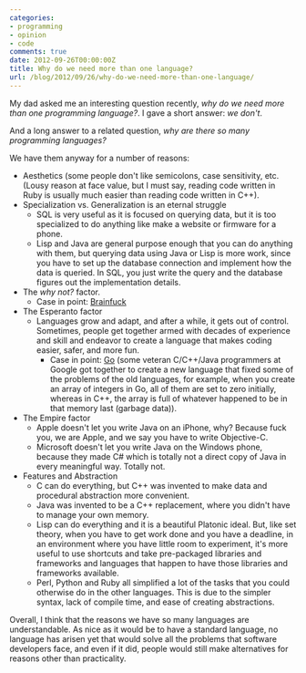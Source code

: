 ```yaml
---
categories:
- programming
- opinion
- code
comments: true
date: 2012-09-26T00:00:00Z
title: Why do we need more than one language?
url: /blog/2012/09/26/why-do-we-need-more-than-one-language/
---
```


My dad asked me an interesting question recently, *why do we need more than one programming language?*. I gave a short answer: *we don't*.

And a long answer to a related question, *why are there so many programming languages?*

We have them anyway for a number of reasons: 

- Aesthetics (some people don't like semicolons, case sensitivity, etc. (Lousy reason at face value, but I must say, reading code written in Ruby is usually much easier than reading code written in C++).
- Specialization vs. Generalization is an eternal struggle
  - SQL is very useful as it is focused on querying data, but it is too specialized to do anything like make a website or firmware for a phone.
  - Lisp and Java are general purpose enough that you can do anything with them, but querying data using Java or Lisp is more work, since you have to set up the database connection and implement how the data is queried. In SQL, you just write the query and the database figures out the implementation details.
- The *why not?* factor.
  - Case in point: [Brainfuck](http://www.muppetlabs.com/~breadbox/bf/)
- The Esperanto factor
  - Languages grow and adapt, and after a while, it gets out of control. Sometimes, people get together armed with decades of experience and skill and endeavor to create a language that makes coding easier, safer, and more fun.
    - Case in point: [Go](http://golang.org/) (some veteran C/C++/Java programmers at Google got together to create a new language that fixed some of the problems of the old languages, for example, when you create an array of integers in Go, all of them are set to zero initially, whereas in C++, the array is full of whatever happened to be in that memory last (garbage data)).
- The Empire factor
  - Apple doesn't let you write Java on an iPhone, why? Because fuck you, we are Apple,  and we say you have to write Objective-C.
  - Microsoft doesn't let you write Java on the Windows phone, because they made C# which is totally not a direct copy of Java in every meaningful way. Totally not.
- Features and Abstraction
  - C can do everything, but C++ was invented to make data and procedural abstraction more convenient.
  - Java was invented to be a C++ replacement, where you didn't have to manage your own memory.
  - Lisp can do everything and it is a beautiful Platonic ideal. But, like set theory, when you have to get work done and you have a deadline, in an environment where you have little room to experiment, it's more useful to use shortcuts and take pre-packaged libraries and frameworks and languages that happen to have those libraries and frameworks available.
  - Perl, Python and Ruby all simplified a lot of the tasks that you could otherwise do in the other languages. This is due to the simpler syntax, lack of compile time, and ease of creating abstractions.

Overall, I think that the reasons we have so many languages are understandable. As nice as it would be to have a standard language, no language has arisen yet that would solve all the problems that software developers face, and even if it did, people would still make alternatives for reasons other than practicality. 
